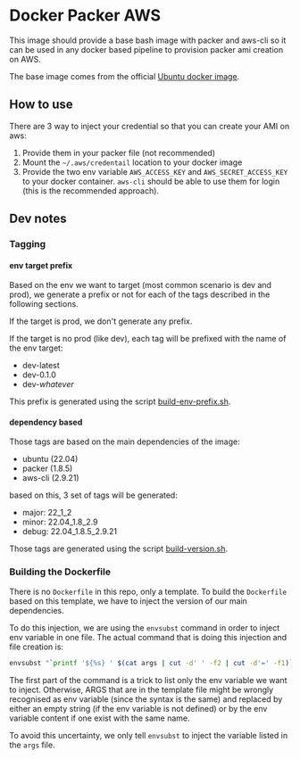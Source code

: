 Docker Packer AWS
=================

This image should provide a base bash image with packer and aws-cli so it
can be used in any docker based pipeline to provision packer ami creation on AWS.

The base image comes from the official [Ubuntu docker image](https://hub.docker.com/_/ubuntu).

How to use
----------

There are 3 way to inject your credential so that you can create your AMI on aws:

1. Provide them in your packer file (not recommended)
2. Mount the `~/.aws/credentail` location to your docker image
3. Provide the two env variable `AWS_ACCESS_KEY` and `AWS_SECRET_ACCESS_KEY` to your docker container. `aws-cli` should be able to use them for login (this is the recommended approach).

Dev notes
---------

### Tagging

#### env target prefix
Based on the env we want to target (most common scenario is dev and prod), we generate a prefix or not for each of the tags
described in the following sections.

If the target is prod, we don't generate any prefix.

If the target is no prod (like dev), each tag will be prefixed with the name of the env target:
* dev-latest
* dev-0.1.0
* dev-*whatever*

This prefix is generated using the script [build-env-prefix.sh](./build-scripts/build-env-prefix.sh).

#### dependency based
Those tags are based on the main dependencies of the image:
* ubuntu (22.04)
* packer (1.8.5)
* aws-cli (2.9.21)

based on this, 3 set of tags will be generated:
* major: 22_1_2
* minor: 22.04_1.8_2.9
* debug: 22.04_1.8.5_2.9.21

Those tags are generated using the script [build-version.sh](./build-scripts/build-version.sh).

### Building the Dockerfile

There is no `Dockerfile` in this repo, only a template. To build the `Dockerfile` based on this template,
we have to inject the version of our main dependencies.

To do this injection, we are using the `envsubst` command in order to inject env variable in one file.
The  actual command that is doing this injection and file creation is:
```bash
envsubst "`printf '${%s} ' $(cat args | cut -d' ' -f2 | cut -d'=' -f1)`" < Dockerfile.template > Dockerfile
```

The first part of the command is a trick to list only the env variable we want to inject. Otherwise,
ARGS that are in the template file might be wrongly recognised as env variable (since the syntax is the same) and replaced by
either an empty string (if the env variable is not defined) or by the env variable content if one exist with the same name.

To avoid this uncertainty, we only tell `envsubst` to inject the variable listed in the `args` file.

